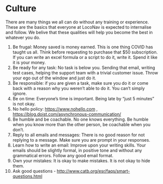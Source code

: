 # Culture

There are many things we all can do without any training or experience. These are the basics that everyone at LocoNav is expected to internalise and follow. We belive that these qualities will help you become the best in whatever you do.

1. Be frugal: Money saved is money earned. This is one thing COVID has taught us all. Think before requesting to purchase that $50 subscription. If you can write an excel formula or a script to do it, write it. Spend it like it is your money.
1. Be ready for any task: No task is below you. Sending that email, writing test cases, helping the support team with a trivial customer issue. Throw your ego out of the window and just do it.
1. Be responsible: if you are given a task, make sure you do it or come back with a reason why you weren’t able to do it. You can’t simply ignore.
1. Be on time: Everyone’s time is important. Being late by “just 5 minutes” is not okay.
1. No hello policy: https://www.nohello.com , https://blog.doist.com/asynchronous-communication/
1. Be humble and be coachable. No one knows everything. Be humble when you know more than the other person, be coachable when you don’t.
1. Reply to all emails and messages: There is no good reason for not replying to a message. Make sure you are prompt in your responses.
1. Learn how to write an email: Improve upon your writing skills. Your emails should be slightly formal, in positive tone and without any grammatical errors. Follow any good email format.
1. Own your mistakes: It is okay to make mistakes. It is not okay to hide them.
1. Ask good questions - http://www.catb.org/esr/faqs/smart-questions.html
